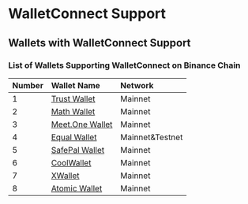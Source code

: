 # WalletConnect Support

## Wallets with WalletConnect Support <a id="wallets-with-walletconnect-support"></a>

### List of Wallets Supporting WalletConnect on Binance Chain

| Number | Wallet Name | Network |
| :--- | :--- | :--- |
| 1 | [Trust Wallet](https://docs.binance.org/wallets/trust-wallet.html) | Mainnet |
| 2 | [Math Wallet](https://docs.binance.org/wallets/math-wallet.html) | Mainnet |
| 3 | [Meet.One Wallet](https://docs.binance.org/wallets/meet.html) | Mainnet |
| 4 | [Equal Wallet](https://docs.binance.org/wallets/equal.html) | Mainnet&Testnet |
| 5 | [SafePal Wallet](https://docs.binance.org/wallets/safepal.html) | Mainnet |
| 6 | [CoolWallet](https://docs.binance.org/wallets/cool-wallet.html) | Mainnet |
| 7 | [XWallet](https://docs.binance.org/wallets/xwallet.html) | Mainnet |
| 8 | [Atomic Wallet](https://docs.binance.org/wallets/atomic-wallet.html) | Mainnet |

